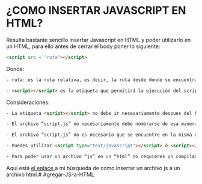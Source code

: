 # ¿COMO INSERTAR JAVASCRIPT EN HTML?

Resulta bastante sencillo insertar Javascript en HTML y poder utilizarlo en un HTML, para ello antes de cerrar el body poner lo siguiente:
````html
<script src = "ruta"></script>
````
Donde:
````html
- ruta: es la ruta relativa, es decir, la ruta desde donde se encuentra ubicado tu archivo HTML

- <script></script> es la etiqueta que permitirá la ejecución del script, lo recomendable es abrir y cerrar la etiqueta
````
Consideraciones:
````html
- La etiqueta <script></script> no debe ir necesariamente despues del body, se puede poner en el header o en el propio body pero esto no es recomendable.

- El archivo “script.js” no necesariamente debe nombrarse de esa manera.

- El archivo “script.js” no es necesario que se encuentre en la misma ubicación que el archivo “html”.

- Puedes utilizar <script type="text/javascript"></script> ó <script></script>.

- Para poder usar un archivo “js” en un “html” no requieres un compilador, solo necesitas el navegador web de tu preferencia.
````
Aquí está [el enlace ](https://desarrolloavanzado.com/como-insertar-javascript-en-html/) a mi búsqueda de como insertar un archivo js a un archivo html.# Agregar-JS-a-HTML
